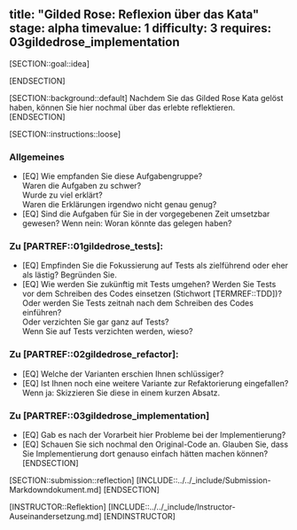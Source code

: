 title: "Gilded Rose: Reflexion über das Kata"
stage: alpha
timevalue: 1
difficulty: 3
requires: 03gildedrose_implementation
---
[SECTION::goal::idea]

[ENDSECTION]

[SECTION::background::default]
Nachdem Sie das Gilded Rose Kata gelöst haben, können Sie hier nochmal über das erlebte 
reflektieren.
[ENDSECTION]

[SECTION::instructions::loose] 
### Allgemeines 

- [EQ] Wie empfanden Sie diese Aufgabengruppe?  
  Waren die Aufgaben zu schwer?  
  Wurde zu viel erklärt?  
  Waren die Erklärungen irgendwo nicht genau genug?
- [EQ] Sind die Aufgaben für Sie in der vorgegebenen Zeit umsetzbar gewesen?
  Wenn nein: Woran könnte das gelegen haben?

### Zu [PARTREF::01gildedrose_tests]:

- [EQ] Empfinden Sie die Fokussierung auf Tests als zielführend oder eher als lästig? Begründen Sie.
- [EQ] Wie werden Sie zukünftig mit Tests umgehen?
  Werden Sie Tests vor dem Schreiben des Codes einsetzen (Stichwort [TERMREF::TDD])?  
  Oder werden Sie Tests zeitnah nach dem Schreiben des Codes einführen?  
  Oder verzichten Sie gar ganz auf Tests?  
  Wenn Sie auf Tests verzichten werden, wieso?

### Zu [PARTREF::02gildedrose_refactor]:
 
- [EQ] Welche der Varianten erschien Ihnen schlüssiger?
- [EQ] Ist Ihnen noch eine weitere Variante zur Refaktorierung eingefallen? 
  Wenn ja: Skizzieren Sie diese in einem kurzen Absatz.

### Zu [PARTREF::03gildedrose_implementation]

- [EQ] Gab es nach der Vorarbeit hier Probleme bei der Implementierung?
- [EQ] Schauen Sie sich nochmal den Original-Code an.
  Glauben Sie, dass Sie Implementierung dort genauso einfach hätten machen können?
[ENDSECTION]

[SECTION::submission::reflection]
[INCLUDE::../../_include/Submission-Markdowndokument.md]
[ENDSECTION]

[INSTRUCTOR::Reflektion]
[INCLUDE::../../_include/Instructor-Auseinandersetzung.md]
[ENDINSTRUCTOR]